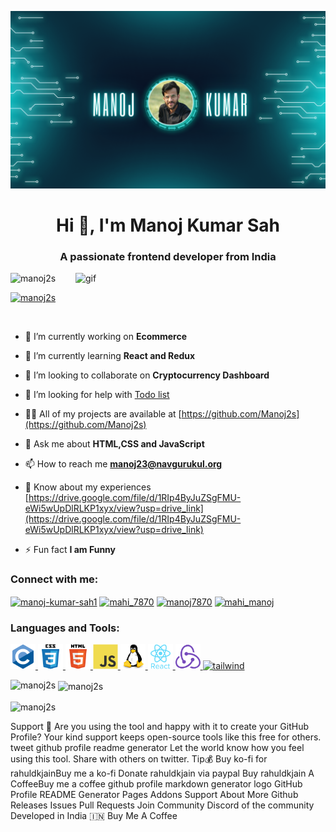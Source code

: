 ![logo](https://github.com/Manoj2s/Manoj2s/blob/main/Github%20Banner%20Manoj.png)
<h1 align="center">Hi 👋, I'm Manoj Kumar Sah</h1>
<h3 align="center">A passionate frontend developer from India</h3>
<img align="right"alt="gif" width="400px"src="https://camo.githubusercontent.com/19db51af5f90f1b152bc0b9078f5fe97053955be5074f03f17019c70345bdcdb/68747470733a2f2f6d69726f2e6d656469756d2e636f6d2f6d61782f313336302f302a37513379765349765f7430696f4a2d5a2e676966">

<p align="left"> <img src="https://komarev.com/ghpvc/?username=manoj2s&label=Profile%20views&color=0e75b6&style=flat" alt="manoj2s" /> </p>

<p align="left"> <a href="https://github.com/ryo-ma/github-profile-trophy"><img src="https://github-profile-trophy.vercel.app/?username=manoj2s" alt="manoj2s" /></a> </p>

<p align="left"> <a href="https://twitter.com/" target="blank"><img src="https://img.shields.io/twitter/follow/?logo=twitter&style=for-the-badge" alt="" /></a> </p>

- 🔭 I’m currently working on **Ecommerce**

- 🌱 I’m currently learning **React and Redux**

- 👯 I’m looking to collaborate on **Cryptocurrency Dashboard**

- 🤝 I’m looking for help with [Todo list](https://github.com/Manoj2s/To-Do-List.git)

- 👨‍💻 All of my projects are available at [https://github.com/Manoj2s](https://github.com/Manoj2s)

- 💬 Ask me about **HTML,CSS and JavaScript**

- 📫 How to reach me **manoj23@navgurukul.org**

- 📄 Know about my experiences [https://drive.google.com/file/d/1RIp4ByJuZSgFMU-eWi5wUpDlRLKP1xyx/view?usp=drive_link](https://drive.google.com/file/d/1RIp4ByJuZSgFMU-eWi5wUpDlRLKP1xyx/view?usp=drive_link)

- ⚡ Fun fact **I am Funny**

<h3 align="left">Connect with me:</h3>
<p align="left">
<a href="https://linkedin.com/in/manoj-kumar-sah1" target="blank"><img align="center" src="https://raw.githubusercontent.com/rahuldkjain/github-profile-readme-generator/master/src/images/icons/Social/linked-in-alt.svg" alt="manoj-kumar-sah1" height="30" width="40" /></a>
<a href="https://instagram.com/mahi_7870" target="blank"><img align="center" src="https://raw.githubusercontent.com/rahuldkjain/github-profile-readme-generator/master/src/images/icons/Social/instagram.svg" alt="mahi_7870" height="30" width="40" /></a>
<a href="https://www.codechef.com/users/manoj7870" target="blank"><img align="center" src="https://cdn.jsdelivr.net/npm/simple-icons@3.1.0/icons/codechef.svg" alt="manoj7870" height="30" width="40" /></a>
<a href="https://discord.gg/mahi_manoj" target="blank"><img align="center" src="https://raw.githubusercontent.com/rahuldkjain/github-profile-readme-generator/master/src/images/icons/Social/discord.svg" alt="mahi_manoj" height="30" width="40" /></a>
</p>

<h3 align="left">Languages and Tools:</h3>
<p align="left"> <a href="https://www.cprogramming.com/" target="_blank" rel="noreferrer"> <img src="https://raw.githubusercontent.com/devicons/devicon/master/icons/c/c-original.svg" alt="c" width="40" height="40"/> </a> <a href="https://www.w3schools.com/css/" target="_blank" rel="noreferrer"> <img src="https://raw.githubusercontent.com/devicons/devicon/master/icons/css3/css3-original-wordmark.svg" alt="css3" width="40" height="40"/> </a> <a href="https://www.w3.org/html/" target="_blank" rel="noreferrer"> <img src="https://raw.githubusercontent.com/devicons/devicon/master/icons/html5/html5-original-wordmark.svg" alt="html5" width="40" height="40"/> </a> <a href="https://developer.mozilla.org/en-US/docs/Web/JavaScript" target="_blank" rel="noreferrer"> <img src="https://raw.githubusercontent.com/devicons/devicon/master/icons/javascript/javascript-original.svg" alt="javascript" width="40" height="40"/> </a> <a href="https://www.linux.org/" target="_blank" rel="noreferrer"> <img src="https://raw.githubusercontent.com/devicons/devicon/master/icons/linux/linux-original.svg" alt="linux" width="40" height="40"/> </a> <a href="https://reactjs.org/" target="_blank" rel="noreferrer"> <img src="https://raw.githubusercontent.com/devicons/devicon/master/icons/react/react-original-wordmark.svg" alt="react" width="40" height="40"/> </a> <a href="https://redux.js.org" target="_blank" rel="noreferrer"> <img src="https://raw.githubusercontent.com/devicons/devicon/master/icons/redux/redux-original.svg" alt="redux" width="40" height="40"/> </a> <a href="https://tailwindcss.com/" target="_blank" rel="noreferrer"> <img src="https://www.vectorlogo.zone/logos/tailwindcss/tailwindcss-icon.svg" alt="tailwind" width="40" height="40"/> </a> </p>

<p><img align="left" src="https://github-readme-stats.vercel.app/api/top-langs?username=manoj2s&show_icons=true&locale=en&layout=compact" alt="manoj2s" /></p>

<p>&nbsp;<img align="center" src="https://github-readme-stats.vercel.app/api?username=manoj2s&show_icons=true&locale=en" alt="manoj2s" /></p>

<p><img align="center" src="https://github-readme-streak-stats.herokuapp.com/?user=manoj2s&" alt="manoj2s" /></p>

Support 🙏
Are you using the tool and happy with it to create your GitHub Profile?
Your kind support keeps open-source tools like this free for others.
tweet github profile readme generator
Let the world know how you feel using this tool. Share with others on twitter.
Tip💰
Buy ko-fi for rahuldkjainBuy me a ko-fi
Donate rahuldkjain via paypal
Buy rahuldkjain A CoffeeBuy me a coffee
github profile markdown generator logo
GitHub Profile README Generator
Pages
Addons
Support
About
More
Github
Releases
Issues
Pull Requests
Join Community
Discord of the community
Developed in India 🇮🇳
Buy Me A Coffee
